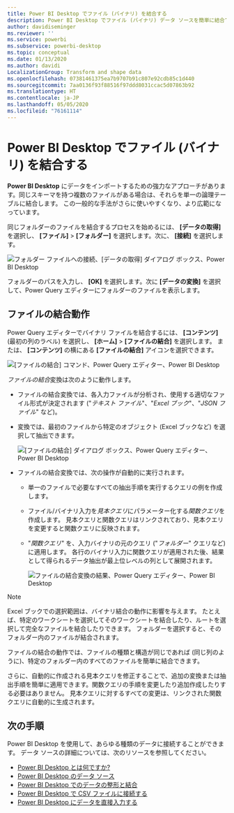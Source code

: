 ```yaml
---
title: Power BI Desktop でファイル (バイナリ) を結合する
description: Power BI Desktop でファイル (バイナリ) データ ソースを簡単に結合できます
author: davidiseminger
ms.reviewer: ''
ms.service: powerbi
ms.subservice: powerbi-desktop
ms.topic: conceptual
ms.date: 01/13/2020
ms.author: davidi
LocalizationGroup: Transform and shape data
ms.openlocfilehash: 07381461375ea7b9707b91c807e92cdb85c1d440
ms.sourcegitcommit: 7aa0136f93f88516f97ddd8031ccac5d07863b92
ms.translationtype: HT
ms.contentlocale: ja-JP
ms.lasthandoff: 05/05/2020
ms.locfileid: "76161114"
---
```

# <a name="combine-files-binaries-in-power-bi-desktop"></a>Power BI Desktop でファイル (バイナリ) を結合する

**Power BI Desktop** にデータをインポートするための強力なアプローチがあります。同じスキーマを持つ複数のファイルがある場合は、それらを単一の論理テーブルに結合します。 この一般的な手法がさらに使いやすくなり、より広範になっています。

同じフォルダーのファイルを結合するプロセスを始めるには、 **[データの取得]** を選択し、 **[ファイル]**  >  **[フォルダー]** を選択します。次に、 **[接続]** を選択します。

![フォルダー ファイルへの接続、[データの取得] ダイアログ ボックス、Power BI Desktop](media/desktop-combine-binaries/combine-binaries_1.png)

フォルダーのパスを入力し、 **[OK]** を選択します。次に **[データの変換]** を選択して、Power Query エディターにフォルダーのファイルを表示します。

## <a name="combine-files-behavior"></a>ファイルの結合動作

Power Query エディターでバイナリ ファイルを結合するには、 **[コンテンツ]** (最初の列のラベル) を選択し、 **[ホーム]**  >  **[ファイルの結合]** を選択します。 または、 **[コンテンツ]** の横にある **[ファイルの結合]** アイコンを選択できます。

![[ファイルの結合] コマンド、Power Query エディター、Power BI Desktop](media/desktop-combine-binaries/combine-binaries_2a.png)

*ファイルの結合*変換は次のように動作します。

* ファイルの結合変換では、各入力ファイルが分析され、使用する適切なファイル形式が決定されます ("*テキスト ファイル*"、"*Excel ブック*"、"*JSON ファイル*" など)。
* 変換では、最初のファイルから特定のオブジェクト (Excel ブックなど) を選択して抽出できます。
  
  ![[ファイルの結合] ダイアログ ボックス、Power Query エディター、Power BI Desktop](media/desktop-combine-binaries/combine-binaries_3.png)
* ファイルの結合変換では、次の操作が自動的に実行されます。
  
  * 単一のファイルで必要なすべての抽出手順を実行するクエリの例を作成します。
  * ファイル/バイナリ入力を*見本クエリ*にパラメーター化する*関数クエリ*を作成します。 見本クエリと関数クエリはリンクされており、見本クエリを変更すると関数クエリに反映されます。
  * "*関数クエリ*" を、入力バイナリの元のクエリ ("*フォルダー*" クエリなど) に適用します。 各行のバイナリ入力に関数クエリが適用された後、結果として得られるデータ抽出が最上位レベルの列として展開されます。

    ![ファイルの結合変換の結果、Power Query エディター、Power BI Desktop](media/desktop-combine-binaries/combine-binaries_4.png)

> [!NOTE]
> Excel ブックでの選択範囲は、バイナリ結合の動作に影響を与えます。 たとえば、特定のワークシートを選択してそのワークシートを結合したり、ルートを選択して完全なファイルを結合したりできます。 フォルダーを選択すると、そのフォルダー内のファイルが結合されます。 

ファイルの結合の動作では、ファイルの種類と構造が同じであれば (同じ列のように)、特定のフォルダー内のすべてのファイルを簡単に結合できます。

さらに、自動的に作成される見本クエリを修正することで、追加の変換または抽出手順を簡単に適用できます。関数クエリの手順を変更したり追加作成したりする必要はありません。 見本クエリに対するすべての変更は、リンクされた関数クエリに自動的に生成されます。

## <a name="next-steps"></a>次の手順

Power BI Desktop を使用して、あらゆる種類のデータに接続することができます。 データ ソースの詳細については、次のリソースを参照してください。

* [Power BI Desktop とは何ですか?](desktop-what-is-desktop.md)
* [Power BI Desktop のデータ ソース](desktop-data-sources.md)
* [Power BI Desktop でのデータの整形と結合](desktop-shape-and-combine-data.md)
* [Power BI Desktop で CSV ファイルに接続する](desktop-connect-csv.md)
* [Power BI Desktop にデータを直接入力する](desktop-enter-data-directly-into-desktop.md)
